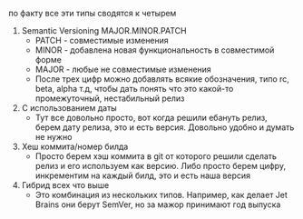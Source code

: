 по факту все эти типы сводятся к четырем


1. Semantic Versioning MAJOR.MINOR.PATCH
	- PATCH - совместимые изменения
	- MINOR - добавлена новая функциональность в совместимой форме
	- MAJOR - любые не совместимые изменения
	- После трех цифр можно добавлять всякие обозначения, типо rc, beta, alpha т.д, чтобы дать понять что это какой-то промежуточный, нестабильный релиз
2. С использованием даты
	- Тут все довольно просто, вот когда решили ебануть релиз, берем дату релиза, это и есть версия. Довольно удобно и думать не нужно
3. Хеш коммита/номер билда  
	- Просто берем хэш коммита в git от которого решили сделать релиз и его используем как версию. Либо просто берем цифру, инкрементим на каждый билд, это и есть наша версия
4. Гибрид всех что выше
	- Это комбинация из нескольких типов. Например, как делает Jet Brains они берут SemVer, но за мажор принимают год выпуска


